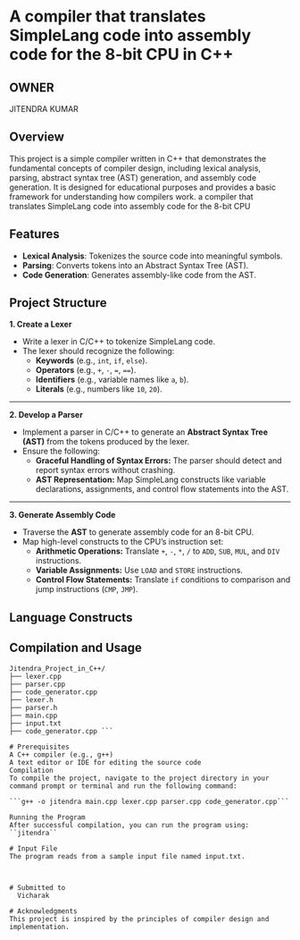 # A compiler that translates SimpleLang code into assembly code for the 8-bit CPU in C++
## OWNER
   JITENDRA KUMAR
## Overview

This project is a simple compiler written in C++ that demonstrates the fundamental concepts of compiler design, including lexical analysis, parsing, abstract syntax tree (AST) generation, and assembly code generation. It is designed for educational purposes and provides a basic framework for understanding how compilers work.
a compiler that translates SimpleLang code into assembly code for the 8-bit CPU

## Features

- **Lexical Analysis**: Tokenizes the source code into meaningful symbols.
- **Parsing**: Converts tokens into an Abstract Syntax Tree (AST).
- **Code Generation**: Generates assembly-like code from the AST.

## Project Structure
  **1. Create a Lexer**
- Write a lexer in C/C++ to tokenize SimpleLang code.
- The lexer should recognize the following:
  - **Keywords** (e.g., `int`, `if`, `else`).
  - **Operators** (e.g., `+`, `-`, `=`, `==`).
  - **Identifiers** (e.g., variable names like `a`, `b`).
  - **Literals** (e.g., numbers like `10`, `20`).

---

 **2. Develop a Parser**
- Implement a parser in C/C++ to generate an **Abstract Syntax Tree (AST)** from the tokens produced by the lexer.
- Ensure the following:
  - **Graceful Handling of Syntax Errors:** The parser should detect and report syntax errors without crashing.
  - **AST Representation:** Map SimpleLang constructs like variable declarations, assignments, and control flow statements into the AST.

---

 **3. Generate Assembly Code**
- Traverse the **AST** to generate assembly code for an 8-bit CPU.
- Map high-level constructs to the CPU’s instruction set:
  - **Arithmetic Operations:** Translate `+`, `-`, `*`, `/` to `ADD`, `SUB`, `MUL`, and `DIV` instructions.
  - **Variable Assignments:** Use `LOAD` and `STORE` instructions.
  - **Control Flow Statements:** Translate `if` conditions to comparison and jump instructions (`CMP`, `JMP`).


## Language Constructs


## Compilation and Usage
```
Jitendra_Project_in_C++/
├── lexer.cpp               
├── parser.cpp              
├── code_generator.cpp             
├── lexer.h                   
├── parser.h                
├── main.cpp
├── input.txt
├── code_generator.cpp ```

# Prerequisites
A C++ compiler (e.g., g++)
A text editor or IDE for editing the source code
Compilation
To compile the project, navigate to the project directory in your command prompt or terminal and run the following command:

```g++ -o jitendra main.cpp lexer.cpp parser.cpp code_generator.cpp```

Running the Program
After successful compilation, you can run the program using:
``jitendra``

# Input File
The program reads from a sample input file named input.txt. 



# Submitted to
  Vicharak

# Acknowledgments
This project is inspired by the principles of compiler design and implementation.
